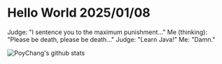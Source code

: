 # Hello World 2025/01/08

Judge: "I sentence you to the maximum punishment..."
Me (thinking): "Please be death, please be death..."
Judge: "Learn Java!"
Me: "Damn."

![PoyChang's github stats](https://github-readme-stats.vercel.app/api?username=poychang&show_icons=true&theme=dracula)
